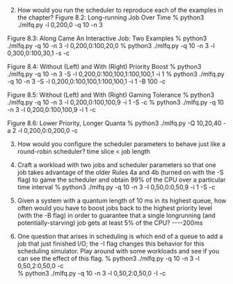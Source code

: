 
2. How would you run the scheduler to reproduce each of the examples in the chapter?
Figure 8.2: Long-running Job Over Time
% python3 ./mlfq.py -l 0,200,0 -q 10 -n 3 

Figure 8.3: Along Came An Interactive Job: Two Examples
% python3 ./mlfq.py -q 10 -n 3 -l 0,200,0:100,20,0 
% python3 ./mlfq.py -q 10 -n 3 -l 0,300,0:100,30,1 -s -c

Figure 8.4: Without (Left) and With (Right) Priority Boost
% python3 ./mlfq.py -q 10 -n 3 -S -l 0,200,0:100,100,1:100,100,1 -i 1 
% python3 ./mlfq.py -q 10 -n 3 -S -l 0,200,0:100,100,1:100,100,1 -i 1 -B 100 -c

Figure 8.5: Without (Left) and With (Right) Gaming Tolerance
% python3 ./mlfq.py -q 10 -n 3 -l 0,200,0:100,100,9 -i 1 -S -c
% python3 ./mlfq.py -q 10 -n 3 -l 0,200,0:100,100,9 -i 1 -c

Figure 8.6: Lower Priority, Longer Quanta
% python3 ./mlfq.py -Q 10,20,40 -a 2 -l 0,200,0:0,200,0 -c

3. How would you configure the scheduler parameters to behave just
like a round-robin scheduler?
time slice < job length


4. Craft a workload with two jobs and scheduler parameters so that
one job takes advantage of the older Rules 4a and 4b (turned on
with the -S flag) to game the scheduler and obtain 99% of the CPU
over a particular time interval
% python3 ./mlfq.py -q 10 -n 3 -l 0,50,0:0,50,9 -i 1 -S -c

5. Given a system with a quantum length of 10 ms in its highest queue,
how often would you have to boost jobs back to the highest priority
level (with the -B flag) in order to guarantee that a single longrunning (and potentially-starving) job gets at least 5% of the CPU?
----200ms

6. One question that arises in scheduling is which end of a queue to
add a job that just finished I/O; the -I flag changes this behavior
for this scheduling simulator. Play around with some workloads
and see if you can see the effect of this flag.
% python3 ./mlfq.py -q 10 -n 3 -l 0,50,2:0,50,0 -c  
% python3 ./mlfq.py -q 10 -n 3 -l 0,50,2:0,50,0 -I -c
